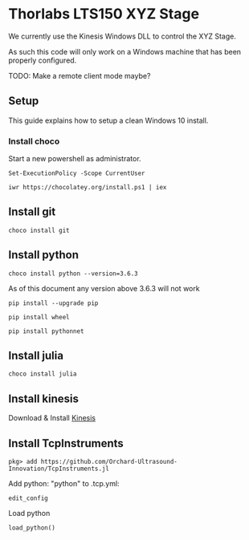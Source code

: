 # Thorlabs LTS150 XYZ Stage 
We currently use the Kinesis Windows DLL to control the XYZ Stage.

As such this code will only work on a Windows machine that has
been properly configured.

TODO: Make a remote client mode maybe?

## Setup
This guide explains how to setup a clean Windows 10 install.

### Install choco
Start a new powershell as administrator.

`Set-ExecutionPolicy -Scope CurrentUser`

`iwr https://chocolatey.org/install.ps1 | iex`

## Install git
`choco install git`

## Install python
`choco install python --version=3.6.3`

As of this document any version above 3.6.3 will not work

`pip install --upgrade pip`

`pip install wheel`

`pip install pythonnet`

## Install julia
`choco install julia`

## Install kinesis
Download & Install [Kinesis](https://www.thorlabs.com/software_pages/ViewSoftwarePage.cfm?Code=Motion_Control&viewtab=0)

## Install TcpInstruments
```
pkg> add https://github.com/Orchard-Ultrasound-Innovation/TcpInstruments.jl
```

Add python: "python" to .tcp.yml:
```
edit_config
```

Load python
```
load_python()
```

